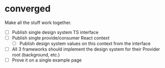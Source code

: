 # converged
Make all the stuff work together.

- [ ] Publish single design system TS interface
- [ ] Publish single provide/consumer React context
    - [ ] Publish design system values on this context from the interface
- [ ] All 3 frameworks should implement the design system for their Provider root (background, etc.)
- [ ] Prove it on a single example page
